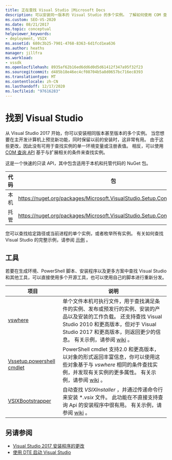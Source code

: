 ```yaml
---
title: 正在查找 Visual Studio |Microsoft Docs
description: 可以安装同一版本的 Visual Studio 的多个实例。 了解如何使用 COM 查询 API 查找所需的实例。
ms.custom: SEO-VS-2020
ms.date: 08/21/2017
ms.topic: conceptual
helpviewer_keywords:
- deployment, VSIX
ms.assetid: 680c3b25-7901-4768-8363-6d1fcd1ea636
ms.author: heaths
manager: jillfra
ms.workload:
- vssdk
ms.openlocfilehash: 8935af62b16ed6dd6d0d5d61412f347a95f32f23
ms.sourcegitcommit: d485b18e46ec4cf08704b5a8d0657bc716ec8393
ms.translationtype: MT
ms.contentlocale: zh-CN
ms.lasthandoff: 12/17/2020
ms.locfileid: "97616283"
---
```

# <a name="locate-visual-studio"></a>找到 Visual Studio

从 Visual Studio 2017 开始，你可以安装相同版本甚至版本的多个实例。 当您想要在主开发计算机上预览新功能，同时保留以前的安装时，这非常有用。 由于这些更改，因此没有可用于查找实例的单一环境变量或注册表值。 相反，可以使用 [COM 查询 API](/dotnet/api/microsoft.visualstudio.setup.configuration) 基于与扩展相关的条件来查找实例。

这是一个快速的只读 API，其中包含适用于本机和托管代码的 NuGet 包。

| 代码 | 包 |
| ---- | --- |
| 本机 | https://nuget.org/packages/Microsoft.VisualStudio.Setup.Configuration.Native |
| 托管 | https://nuget.org/packages/Microsoft.VisualStudio.Setup.Configuration.Interop |

您可以查找给定路径或当前进程的单个实例，或者枚举所有实例。 有关如何查找 Visual Studio 的完整示例，请参阅 [示例](https://github.com/Microsoft/vs-setup-samples) 。

## <a name="tools"></a>工具

若要在生成环境、PowerShell 脚本、安装程序以及更多方案中查找 Visual Studio 和其他工具，可以直接使用多个开源工具，也可以使用自己的脚本进行重新分发。

| 项目 | 说明 |
| ------- | ----------- |
| [vswhere](https://github.com/Microsoft/vswhere) | 单个文件本机可执行文件，用于查找满足条件的实例、发布或预发行的实例、安装的产品以及安装的工作负载。 还支持查找 Visual Studio 2010 和更高版本，但对于 Visual Studio 2017 和更高版本，则返回更少的信息。 有关示例，请参阅 [wiki](https://github.com/Microsoft/vswhere/wiki) 。 |
| [Vssetup.powershell cmdlet](https://github.com/Microsoft/vssetup.powershell) | PowerShell cmdlet 支持2.0 和更高版本，以对象的形式返回丰富信息，你可以使用这些对象基于与 _vswhere_ 相同的条件查找实例，并发现有关实例的更多属性。 有关示例，请参阅 [wiki](https://github.com/Microsoft/vssetup.powershell/wiki) 。 |
| [VSIXBootstrapper](https://github.com/Microsoft/vsixbootstrapper) | 自动查找 _VSIXInstaller_ ，并通过传递命令行来安装 **.vsix* 文件。 此功能在不直接支持查询 Api 的安装程序中很有用。 有关示例，请参阅 [wiki](https://github.com/Microsoft/vsixbootstrapper/wiki) 。 |

## <a name="see-also"></a>另请参阅

* [Visual Studio 2017 安装程序的更改](https://devblogs.microsoft.com/setup/changes-to-visual-studio-15-setup/)
* [使用 DTE 启动 Visual Studio](launch-visual-studio-dte.md)